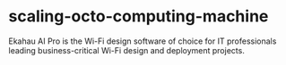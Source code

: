 # scaling-octo-computing-machine
Ekahau AI Pro is the Wi-Fi design software of choice for IT professionals leading business-critical Wi-Fi design and deployment projects.
